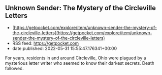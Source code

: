 ## Unknown Sender: The Mystery of the Circleville Letters
 - [https://getpocket.com/explore/item/unknown-sender-the-mystery-of-the-circleville-letters](https://getpocket.com/explore/item/unknown-sender-the-mystery-of-the-circleville-letters)
 - RSS feed: https://getpocket.com
 - date published: 2022-05-31 15:55:47.176341+00:00

For years, residents in and around Circleville, Ohio were plagued by a mysterious letter writer who seemed to know their darkest secrets. Death followed.

